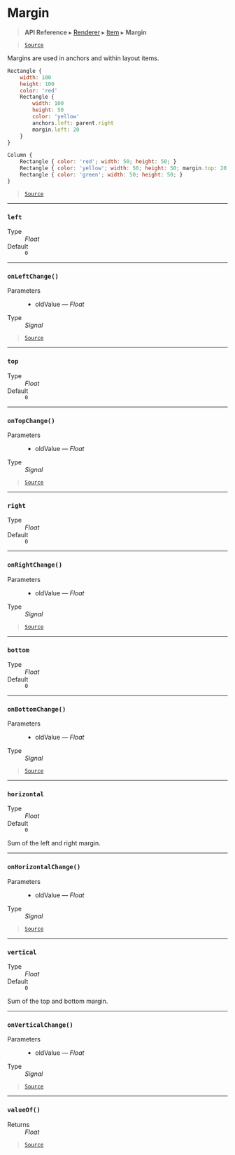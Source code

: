 # Margin

> **API Reference** ▸ [Renderer](/api/renderer.md) ▸ [Item](/api/renderer-item.md) ▸ **Margin**

<!-- toc -->

> [`Source`](https://github.com/Neft-io/neft/blob/f9c128ccb37aa79380c961e878cd76ec9e79c99e/src/renderer/types/basics/item/margin.litcoffee)

Margins are used in anchors and within layout items.

```javascript
Rectangle {
    width: 100
    height: 100
    color: 'red'
    Rectangle {
        width: 100
        height: 50
        color: 'yellow'
        anchors.left: parent.right
        margin.left: 20
    }
}
```

```javascript
Column {
    Rectangle { color: 'red'; width: 50; height: 50; }
    Rectangle { color: 'yellow'; width: 50; height: 50; margin.top: 20; }
    Rectangle { color: 'green'; width: 50; height: 50; }
}
```


> [`Source`](https://github.com/Neft-io/neft/blob/f9c128ccb37aa79380c961e878cd76ec9e79c99e/src/renderer/types/basics/item/margin.litcoffee)


* * * 

### `left`

<dl><dt>Type</dt><dd><i>Float</i></dd><dt>Default</dt><dd><code>0</code></dd></dl>


* * * 

### `onLeftChange()`

<dl><dt>Parameters</dt><dd><ul><li>oldValue — <i>Float</i></li></ul></dd><dt>Type</dt><dd><i>Signal</i></dd></dl>


> [`Source`](https://github.com/Neft-io/neft/blob/f9c128ccb37aa79380c961e878cd76ec9e79c99e/src/renderer/types/basics/item/margin.litcoffee#signal-marginonleftchangefloat-oldvalue)


* * * 

### `top`

<dl><dt>Type</dt><dd><i>Float</i></dd><dt>Default</dt><dd><code>0</code></dd></dl>


* * * 

### `onTopChange()`

<dl><dt>Parameters</dt><dd><ul><li>oldValue — <i>Float</i></li></ul></dd><dt>Type</dt><dd><i>Signal</i></dd></dl>


> [`Source`](https://github.com/Neft-io/neft/blob/f9c128ccb37aa79380c961e878cd76ec9e79c99e/src/renderer/types/basics/item/margin.litcoffee#signal-marginontopchangefloat-oldvalue)


* * * 

### `right`

<dl><dt>Type</dt><dd><i>Float</i></dd><dt>Default</dt><dd><code>0</code></dd></dl>


* * * 

### `onRightChange()`

<dl><dt>Parameters</dt><dd><ul><li>oldValue — <i>Float</i></li></ul></dd><dt>Type</dt><dd><i>Signal</i></dd></dl>


> [`Source`](https://github.com/Neft-io/neft/blob/f9c128ccb37aa79380c961e878cd76ec9e79c99e/src/renderer/types/basics/item/margin.litcoffee#signal-marginonrightchangefloat-oldvalue)


* * * 

### `bottom`

<dl><dt>Type</dt><dd><i>Float</i></dd><dt>Default</dt><dd><code>0</code></dd></dl>


* * * 

### `onBottomChange()`

<dl><dt>Parameters</dt><dd><ul><li>oldValue — <i>Float</i></li></ul></dd><dt>Type</dt><dd><i>Signal</i></dd></dl>


> [`Source`](https://github.com/Neft-io/neft/blob/f9c128ccb37aa79380c961e878cd76ec9e79c99e/src/renderer/types/basics/item/margin.litcoffee#signal-marginonbottomchangefloat-oldvalue)


* * * 

### `horizontal`

<dl><dt>Type</dt><dd><i>Float</i></dd><dt>Default</dt><dd><code>0</code></dd></dl>

Sum of the left and right margin.


* * * 

### `onHorizontalChange()`

<dl><dt>Parameters</dt><dd><ul><li>oldValue — <i>Float</i></li></ul></dd><dt>Type</dt><dd><i>Signal</i></dd></dl>


> [`Source`](https://github.com/Neft-io/neft/blob/f9c128ccb37aa79380c961e878cd76ec9e79c99e/src/renderer/types/basics/item/margin.litcoffee#signal-marginonhorizontalchangefloat-oldvalue)


* * * 

### `vertical`

<dl><dt>Type</dt><dd><i>Float</i></dd><dt>Default</dt><dd><code>0</code></dd></dl>

Sum of the top and bottom margin.


* * * 

### `onVerticalChange()`

<dl><dt>Parameters</dt><dd><ul><li>oldValue — <i>Float</i></li></ul></dd><dt>Type</dt><dd><i>Signal</i></dd></dl>


> [`Source`](https://github.com/Neft-io/neft/blob/f9c128ccb37aa79380c961e878cd76ec9e79c99e/src/renderer/types/basics/item/margin.litcoffee#signal-marginonverticalchangefloat-oldvalue)


* * * 

### `valueOf()`

<dl><dt>Returns</dt><dd><i>Float</i></dd></dl>


> [`Source`](https://github.com/Neft-io/neft/blob/f9c128ccb37aa79380c961e878cd76ec9e79c99e/src/renderer/types/basics/item/margin.litcoffee#float-marginvalueof)

